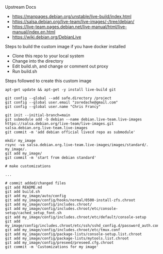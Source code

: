 Upstream Docs

- https://manpages.debian.org/unstable/live-build/index.html
- https://salsa.debian.org/live-team/live-images/-/tree/debian/
- https://live-team.pages.debian.net/live-manual/html/live-manual/index.en.html
- https://wiki.debian.org/DebianLive

Steps to build the custom image if you have docker installed

- Clone this repo to your local system
- Change into the directory
- Edit build.sh, and change or comment out proxy
- Run build.sh

Steps followed to create this custom image

    apt-get update && apt-get -y install live-build git

    git config --global --add safe.directory /project
    git config --global user.email "zoredache@gmail.com"
    git config --global user.name "Chris Francy"

    git init --initial-branch=main
    git submodule add -b debian --name debian.live-team.live-images https://salsa.debian.org/live-team/live-images.git salsa.debian.org.live-team.live-images
    git commit -m 'add debian official livecd repo as submodule'

    mkdir my_image
    rsync -va salsa.debian.org.live-team.live-images/images/standard/. my_image/.
    git add my_image/
    git commit -m 'start from debian standard'

    # make customizations

    ...

    # commit added/changed files
    git add README.md
    git add build.sh
    git add my_image/auto/config
    git add my_image/config/hooks/normal/0500-install-zfs.chroot
    git add my_image/config/includes.chroot/
    git add my_image/config/includes.chroot/etc/console-setup/cached_setup_font.sh
    git add my_image/config/includes.chroot/etc/default/console-setup
    git add my_image/config/includes.chroot/etc/ssh/sshd_config.d/password_auth.conf
    git add my_image/config/includes.chroot/etc/tmux.conf
    git add my_image/config/package-lists/console-setup.list.chroot
    git add my_image/config/package-lists/mytools.list.chroot
    git add my_image/config/preseed/preseed.cfg.chroot
    git commit -m 'Customizations for my image'
